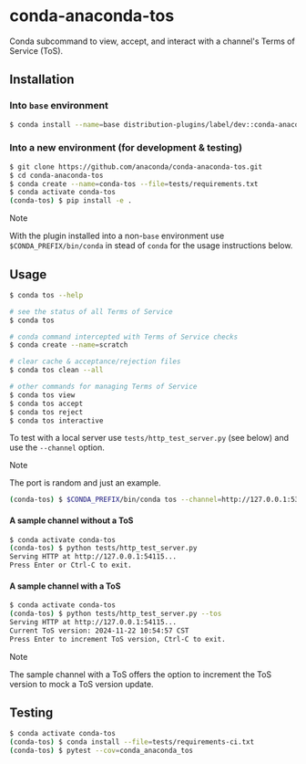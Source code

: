 # conda-anaconda-tos

Conda subcommand to view, accept, and interact with a channel's Terms of Service (ToS).

## Installation

### Into `base` environment

```bash
$ conda install --name=base distribution-plugins/label/dev::conda-anaconda-tos
```


### Into a new environment (for development & testing)

```bash
$ git clone https://github.com/anaconda/conda-anaconda-tos.git
$ cd conda-anaconda-tos
$ conda create --name=conda-tos --file=tests/requirements.txt
$ conda activate conda-tos
(conda-tos) $ pip install -e .
```

> [!NOTE]
> With the plugin installed into a non-`base` environment use `$CONDA_PREFIX/bin/conda` in stead of `conda` for the usage instructions below.

## Usage

```bash
$ conda tos --help

# see the status of all Terms of Service
$ conda tos

# conda command intercepted with Terms of Service checks
$ conda create --name=scratch

# clear cache & acceptance/rejection files
$ conda tos clean --all

# other commands for managing Terms of Service
$ conda tos view
$ conda tos accept
$ conda tos reject
$ conda tos interactive
```

To test with a local server use `tests/http_test_server.py` (see below) and use the `--channel` option.

> [!NOTE]
> The port is random and just an example.

```bash
(conda-tos) $ $CONDA_PREFIX/bin/conda tos --channel=http://127.0.0.1:53095/
```


#### A sample channel without a ToS

```bash
$ conda activate conda-tos
(conda-tos) $ python tests/http_test_server.py
Serving HTTP at http://127.0.0.1:54115...
Press Enter or Ctrl-C to exit.
```

#### A sample channel with a ToS

```bash
$ conda activate conda-tos
(conda-tos) $ python tests/http_test_server.py --tos
Serving HTTP at http://127.0.0.1:54115...
Current ToS version: 2024-11-22 10:54:57 CST
Press Enter to increment ToS version, Ctrl-C to exit.
```

> [!NOTE]
> The sample channel with a ToS offers the option to increment the ToS version to mock a ToS version update.

## Testing

```bash
$ conda activate conda-tos
(conda-tos) $ conda install --file=tests/requirements-ci.txt
(conda-tos) $ pytest --cov=conda_anaconda_tos
```

